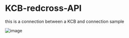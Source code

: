 # KCB-redcross-API
this is a connection between a KCB and connection sample

![image](https://user-images.githubusercontent.com/49777827/146554945-42cf83f7-b357-4cfb-be76-38fdebce418a.png)
